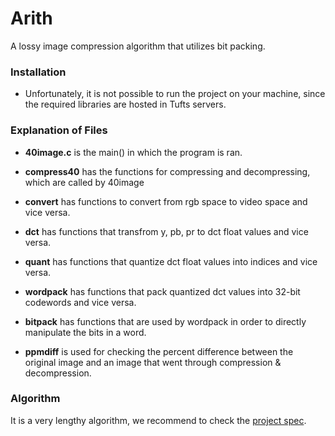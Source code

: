

# Arith
A lossy image compression algorithm that utilizes bit packing.

### Installation
* Unfortunately, it is not possible to run the project on your machine, since the required libraries are hosted in Tufts servers.

### Explanation of Files
* __40image.c__   is the main() in which the program is ran.

* __compress40__  has the functions for compressing and decompressing, which are
            called by 40image

* __convert__     has functions to convert from rgb space to video space and vice
            versa.

* __dct__         has functions that transfrom y, pb, pr to dct float values and vice
versa.

* __quant__       has functions that quantize dct float values into indices and vice
            versa.

* __wordpack__    has functions that pack quantized dct values into 32-bit codewords
            and vice versa.

* __bitpack__     has functions that are used by wordpack in order to directly
            manipulate the bits in a word.
            
* __ppmdiff__ is used for checking the percent difference between the original image and 
            an image that went through compression & decompression.
            
### Algorithm
It is a very lengthy algorithm, we recommend to check the [project spec](https://www.cs.tufts.edu/comp/40-2011f/homework/arith.html).
